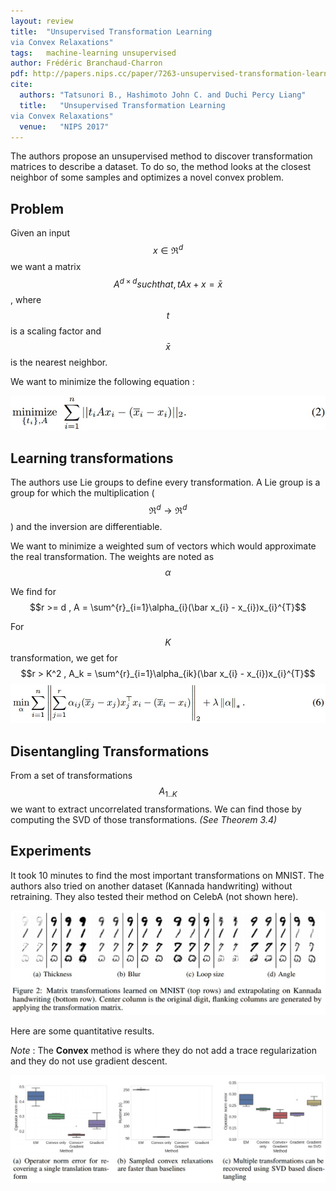 ```yaml
---
layout: review
title:  "Unsupervised Transformation Learning
via Convex Relaxations"
tags:   machine-learning unsupervised
author: Frédéric Branchaud-Charron
pdf: http://papers.nips.cc/paper/7263-unsupervised-transformation-learning-via-convex-relaxations.pdf
cite:
  authors: "Tatsunori B., Hashimoto John C. and Duchi Percy Liang"
  title:   "Unsupervised Transformation Learning
via Convex Relaxations"
  venue:   "NIPS 2017"
---
```


The authors propose an unsupervised method to discover transformation matrices to describe a dataset.
To do so, the method looks at the closest neighbor of some samples and optimizes a novel convex problem.


## Problem
Given an input $$x \in \Re^d$$ we want a matrix $$A^{d \times d} such that, tAx + x = \bar x$$, where $$t$$ is a scaling factor and $$\bar x$$ is the nearest neighbor.

We want to minimize the following equation :

![](/article/images/translearning/toopti.jpg)
## Learning transformations

The authors use Lie groups to define every transformation. A Lie group is a group for which the multiplication ($$\Re^d \rightarrow \Re^d$$) and the inversion are differentiable.

We want to minimize a weighted sum of vectors which would approximate the real transformation. The weights are noted as $$\alpha$$

We find for  $$r >= d , A = \sum^{r}_{i=1}\alpha_{i}(\bar x_{i} - x_{i})x_{i}^{T}$$

For $$K$$ transformation, we get for $$r > K^2 , A_k = \sum^{r}_{i=1}\alpha_{ik}(\bar x_{i} - x_{i})x_{i}^{T}$$
![](/article/images/translearning/eq6.jpg)

## Disentangling Transformations
From a set of transformations $$A_{1..K}$$ we want to extract uncorrelated transformations. We can find those by computing the SVD of those transformations. *(See Theorem 3.4)*

## Experiments

It took 10 minutes to find the most important transformations on MNIST. The authors also tried on another dataset (Kannada handwriting) without retraining. They also tested their method on CelebA (not shown here).

![](/article/images/translearning/qualitative.jpg)

Here are some quantitative results.

*Note* : The **Convex** method is where they do not add a trace regularization and they do not use gradient descent.

![](/article/images/translearning/quantitative.jpg)
